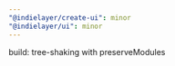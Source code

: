 ```yaml
---
"@indielayer/create-ui": minor
"@indielayer/ui": minor
---
```


build: tree-shaking with preserveModules
